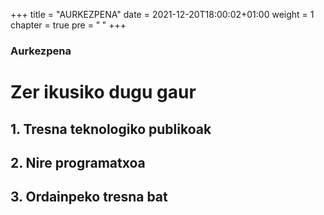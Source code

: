 +++
title = "AURKEZPENA"
date = 2021-12-20T18:00:02+01:00
weight = 1
chapter = true
pre = "<b> </b>"
+++

### Aurkezpena

# Zer ikusiko dugu gaur

## 1. Tresna teknologiko publikoak
## 2. Nire programatxoa
## 3. Ordainpeko tresna bat
